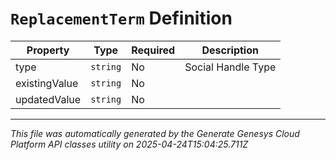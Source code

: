# `ReplacementTerm` Definition

| Property | Type | Required | Description |
|----------|------|----------|-------------|
| type | `string` | No | Social Handle Type |
| existingValue | `string` | No |  |
| updatedValue | `string` | No |  |

---

*This file was automatically generated by the Generate Genesys Cloud Platform API classes utility on 2025-04-24T15:04:25.711Z*